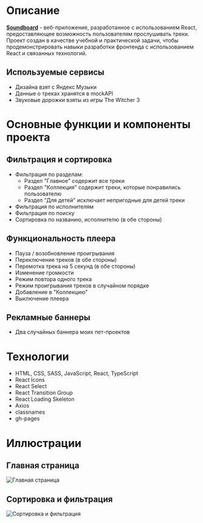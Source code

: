 # Описание

[**Soundboard**](https://vlaek.github.io/Soundboard-React/) - веб-приложение, разработанное с использованием React, предоставляющее возможность пользователям прослушивать треки. Проект создан в качестве учебной и практической задачи, чтобы продемонстрировать навыки разработки фронтенда с использованием React и связанных технологий.

## Используемые сервисы

- Дизайна взят с Яндекс Музыки
- Данные о треках хранятся в mockAPI
- Звуковые дорожки взяты из игры The Witcher 3

# Основные функции и компоненты проекта

## Фильтрация и сортировка

- Фильтрация по разделам:
  - Раздел "Главное" содержит все треки
  - Раздел "Коллекция" содержит треки, которые понравились пользователю
  - Раздел "Для детей" исключает непригодные для детей треки
- Фильтрация по исполнителям
- Фильтрация по поиску
- Сортировка по названию, исполнителю (в обе стороны)

## Функциональность плеера

- Пауза / возобновление проигрывания
- Переключение треков (в обе стороны)
- Перемотка трека на 5 секунд (в обе стороны)
- Изменение громкости
- Режим повтора одного трека
- Режим проигрывания треков в случайном порядке
- Добавление в "Коллекцию"
- Выключение плеера

## Рекламные баннеры

- Два случайных баннера моих пет-проектов

# Технологии

- HTML, CSS, SASS, JavaScript, React, TypeScript
- React Icons
- React Select
- React Transition Group
- React Loading Skeleton
- Axios
- classnames
- gh-pages

# Иллюстрации

## Главная страница

![Главная страница](https://media.giphy.com/media/to1rnY8vRmKdPreqiO/giphy.gif 'Главная страница')

## Сортировка и фильтрация

![Сортировка и фильтрация](https://media.giphy.com/media/SHdYpqWAZa0kSAZxqo/giphy.gif 'Сортировка и фильтрация')
